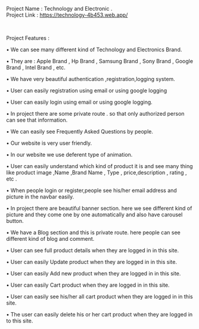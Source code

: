 
Project Name : Technology and Electronic .<br>
Project Link : https://technology-4b453.web.app/<br>

<br>

Project Features :
<br>



• We can see many different kind of Technology and Electronics Brand.

• They are : Apple Brand , Hp Brand , Samsung Brand , Sony Brand , Google Brand , Intel Brand , etc.

• We have very beautiful authentication ,registration,logging system.

• User can easily registration using email or using google logging

• User can easily login using email or using google logging.

• In project there are some private route . so that only authorized person can see that information.

• We can easily see Frequently Asked Questions by people.

• Our website is very user friendly.

• In our website we use deferent type of animation.

• User can easily understand which kind of  product it is and see many thing like product image ,Name ,Brand Name , Type , price,description , rating , etc .

• When people login or register,people see his/her email address and picture in the navbar easily.

• In project there are beautiful banner section. here we see different kind of picture and they come one by one automatically and also have carousel button.

• We have a Blog section and this is private route. here people can see different kind of blog and comment.

• User can see full product details when they are logged in in this site.

• User can easily Update product when they are logged in in this site.

• User can easily Add new product when they are logged in in this site.

• User can easily Cart product when they are logged in in this site.

• User can easily see his/her all cart product when they are logged in in this site.

• The user can easily delete his or her cart product  when they are logged in to this site.
